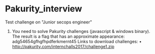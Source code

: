 # Pakurity_interview
Test challenge on "Junior secops engineer"

1. You need to solve Pakurity challenges (javascript & windows binary). The result is a flag that has an approximate appearance: adg54654gfhgfhpdferkmernt45
Links to download challenges:
• http://pakurity.com/internchalls2017/challenge1.zip
